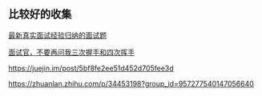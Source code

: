 ## 比较好的收集

[最新真实面试经验归纳的面试题](https://mp.weixin.qq.com/s/HGZDh7Ppcw-oPivI4uCyTA)


[面试官，不要再问我三次握手和四次挥手](https://juejin.im/post/5d9c284b518825095879e7a5#heading-1)




https://juejin.im/post/5bf8fe2ee51d452d705fee3d


https://zhuanlan.zhihu.com/p/34453198?group_id=957277540147056640